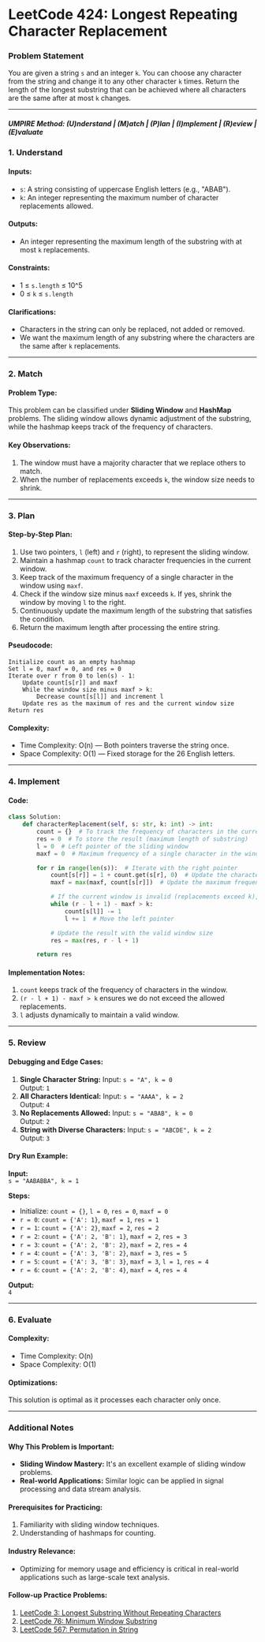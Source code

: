 
# LeetCode 424: Longest Repeating Character Replacement

### Problem Statement

You are given a string `s` and an integer `k`. You can choose any character from the string and change it to any other character `k` times. Return the length of the longest substring that can be achieved where all characters are the same after at most `k` changes.

---

##### UMPIRE Method: (U)nderstand | (M)atch | (P)lan | (I)mplement | (R)eview | (E)valuate

### 1. Understand

#### Inputs:
- `s`: A string consisting of uppercase English letters (e.g., "ABAB").
- `k`: An integer representing the maximum number of character replacements allowed.

#### Outputs:
- An integer representing the maximum length of the substring with at most `k` replacements.

#### Constraints:
- 1 ≤ `s.length` ≤ 10^5
- 0 ≤ `k` ≤ `s.length`

#### Clarifications:
- Characters in the string can only be replaced, not added or removed.
- We want the maximum length of any substring where the characters are the same after `k` replacements.

---

### 2. Match

#### Problem Type:
This problem can be classified under **Sliding Window** and **HashMap** problems. The sliding window allows dynamic adjustment of the substring, while the hashmap keeps track of the frequency of characters.

#### Key Observations:
1. The window must have a majority character that we replace others to match.
2. When the number of replacements exceeds `k`, the window size needs to shrink.

---

### 3. Plan

#### Step-by-Step Plan:
1. Use two pointers, `l` (left) and `r` (right), to represent the sliding window.
2. Maintain a hashmap `count` to track character frequencies in the current window.
3. Keep track of the maximum frequency of a single character in the window using `maxf`.
4. Check if the window size minus `maxf` exceeds `k`. If yes, shrink the window by moving `l` to the right.
5. Continuously update the maximum length of the substring that satisfies the condition.
6. Return the maximum length after processing the entire string.

#### Pseudocode:
```text
Initialize count as an empty hashmap
Set l = 0, maxf = 0, and res = 0
Iterate over r from 0 to len(s) - 1:
    Update count[s[r]] and maxf
    While the window size minus maxf > k:
        Decrease count[s[l]] and increment l
    Update res as the maximum of res and the current window size
Return res
```

#### Complexity:
- Time Complexity: O(n) — Both pointers traverse the string once.
- Space Complexity: O(1) — Fixed storage for the 26 English letters.

---

### 4. Implement

#### Code:
```python
class Solution:
    def characterReplacement(self, s: str, k: int) -> int:
        count = {}  # To track the frequency of characters in the current window
        res = 0  # To store the result (maximum length of substring)
        l = 0  # Left pointer of the sliding window
        maxf = 0  # Maximum frequency of a single character in the window

        for r in range(len(s)):  # Iterate with the right pointer
            count[s[r]] = 1 + count.get(s[r], 0)  # Update the character count
            maxf = max(maxf, count[s[r]])  # Update the maximum frequency

            # If the current window is invalid (replacements exceed k), shrink it
            while (r - l + 1) - maxf > k:
                count[s[l]] -= 1
                l += 1  # Move the left pointer

            # Update the result with the valid window size
            res = max(res, r - l + 1)

        return res
```

#### Implementation Notes:
1. `count` keeps track of the frequency of characters in the window.
2. `(r - l + 1) - maxf > k` ensures we do not exceed the allowed replacements.
3. `l` adjusts dynamically to maintain a valid window.

---

### 5. Review

#### Debugging and Edge Cases:
1. **Single Character String:**
   Input: `s = "A", k = 0`  
   Output: `1`
2. **All Characters Identical:**
   Input: `s = "AAAA", k = 2`  
   Output: `4`
3. **No Replacements Allowed:**
   Input: `s = "ABAB", k = 0`  
   Output: `2`
4. **String with Diverse Characters:**
   Input: `s = "ABCDE", k = 2`  
   Output: `3`

#### Dry Run Example:
**Input:**  
`s = "AABABBA", k = 1`

**Steps:**  
- Initialize: `count = {}`, `l = 0`, `res = 0`, `maxf = 0`
- `r = 0`: `count = {'A': 1}`, `maxf = 1`, `res = 1`
- `r = 1`: `count = {'A': 2}`, `maxf = 2`, `res = 2`
- `r = 2`: `count = {'A': 2, 'B': 1}`, `maxf = 2`, `res = 3`
- `r = 3`: `count = {'A': 2, 'B': 2}`, `maxf = 2`, `res = 4`
- `r = 4`: `count = {'A': 3, 'B': 2}`, `maxf = 3`, `res = 5`
- `r = 5`: `count = {'A': 3, 'B': 3}`, `maxf = 3`, `l = 1`, `res = 4`
- `r = 6`: `count = {'A': 2, 'B': 4}`, `maxf = 4`, `res = 4`

**Output:**  
`4`

---

### 6. Evaluate

#### Complexity:
- Time Complexity: O(n)
- Space Complexity: O(1)

#### Optimizations:
This solution is optimal as it processes each character only once.

---

### Additional Notes

#### Why This Problem is Important:
- **Sliding Window Mastery:** It's an excellent example of sliding window problems.
- **Real-world Applications:** Similar logic can be applied in signal processing and data stream analysis.

#### Prerequisites for Practicing:
1. Familiarity with sliding window techniques.
2. Understanding of hashmaps for counting.

#### Industry Relevance:
- Optimizing for memory usage and efficiency is critical in real-world applications such as large-scale text analysis.

#### Follow-up Practice Problems:
1. [LeetCode 3: Longest Substring Without Repeating Characters](https://leetcode.com/problems/longest-substring-without-repeating-characters/)
2. [LeetCode 76: Minimum Window Substring](https://leetcode.com/problems/minimum-window-substring/)
3. [LeetCode 567: Permutation in String](https://leetcode.com/problems/permutation-in-string/)
